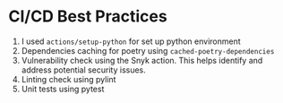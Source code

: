 # CI/CD Best Practices
1. I used `actions/setup-python` for set up python environment
2. Dependencies caching for poetry using `cached-poetry-dependencies`
3. Vulnerability check using the Snyk action. This helps identify and address potential security issues.
4. Linting check using pylint
5. Unit tests using pytest

